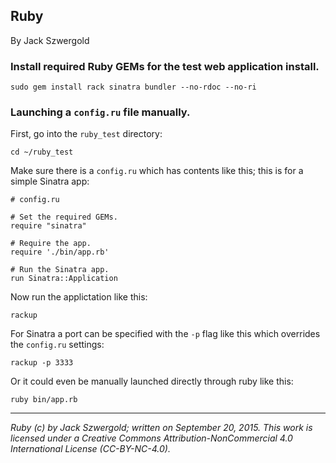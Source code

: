 ## Ruby

By Jack Szwergold

### Install required Ruby GEMs for the test web application install.

    sudo gem install rack sinatra bundler --no-rdoc --no-ri

### Launching a `config.ru` file manually.

First, go into the `ruby_test` directory:

    cd ~/ruby_test

Make sure there is a `config.ru` which has contents like this; this is for a simple Sinatra app:

	# config.ru
	
	# Set the required GEMs.
	require "sinatra"
	
	# Require the app.
	require './bin/app.rb'
	
	# Run the Sinatra app.
	run Sinatra::Application

Now run the applictation like this:

    rackup

For Sinatra a port can be specified with the `-p` flag like this which overrides the `config.ru` settings:

    rackup -p 3333

Or it could even be manually launched directly through ruby like this:

    ruby bin/app.rb

***

*Ruby (c) by Jack Szwergold; written on September 20, 2015. This work is licensed under a Creative Commons Attribution-NonCommercial 4.0 International License (CC-BY-NC-4.0).*
